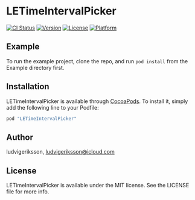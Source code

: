 # LETimeIntervalPicker

[![CI Status](http://img.shields.io/travis/ludvigeriksson/LETimeIntervalPicker.svg?style=flat)](https://travis-ci.org/ludvigeriksson/LETimeIntervalPicker)
[![Version](https://img.shields.io/cocoapods/v/LETimeIntervalPicker.svg?style=flat)](http://cocoapods.org/pods/LETimeIntervalPicker)
[![License](https://img.shields.io/cocoapods/l/LETimeIntervalPicker.svg?style=flat)](http://cocoapods.org/pods/LETimeIntervalPicker)
[![Platform](https://img.shields.io/cocoapods/p/LETimeIntervalPicker.svg?style=flat)](http://cocoapods.org/pods/LETimeIntervalPicker)

## Example

To run the example project, clone the repo, and run `pod install` from the Example directory first.

## Installation

LETimeIntervalPicker is available through [CocoaPods](http://cocoapods.org). To install
it, simply add the following line to your Podfile:

```ruby
pod "LETimeIntervalPicker"
```

## Author

ludvigeriksson, ludvigeriksson@icloud.com

## License

LETimeIntervalPicker is available under the MIT license. See the LICENSE file for more info.
